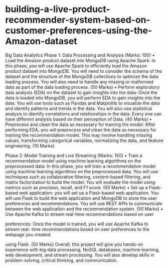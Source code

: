 # building-a-live-product-recommender-system-based-on-customer-preferences-using-the-Amazon-dataset
Big Data Analytics
Phase 1: Data Processing and Analysis (Marks: 100)
• Load the Amazon product dataset into MongoDB using Apache Spark: In this phase,
you will use Apache Spark to efficiently load the Amazon product dataset into
MongoDB. You will need to consider the schema of the dataset and the structure
of the MongoDB collections to optimize the data loading process. You will also
need to handle any missing or malformed data as part of the data loading process.
(50 Marks)
• Perform exploratory data analysis (EDA) on the dataset to gain insights into the
data: Once the data is loaded into MongoDB, you will perform EDA to gain insights
into the data. You will use tools such as Pandas and Matplotlib to visualize the
data and identify patterns and trends in the data. You will also use statistical
analysis to identify correlations and relationships in the data. Every one can have
different analysis based on their perception of Data. (40 Marks)
• Preprocess and clean the data as necessary for training the model: After
performing EDA, you will preprocess and clean the data as necessary for training
the recommendation model. This may involve handling missing values,
transforming categorical variables, normalizing the data, and feature engineering.
(10 Marks)

Phase 2: Model Training and Live Streaming (Marks: 150)
• Train a recommendation model using machine learning algorithms on the
preprocessed data: In this phase, you will train a recommendation model using
machine learning algorithms on the preprocessed data. You will use techniques
such as collaborative filtering, content-based filtering, and matrix factorization to
build the model. You will evaluate the model using metrics such as precision,
recall, and F1 score. (50 Marks)
• Set up a Flask-based web application: you will set up a Flask-based web
application. You will use Flask to build the web application and MongoDB to store
the user preferences and recommendations. You will use REST APIs to
communicate between the web application and the recommendation system. (50
Marks)
• Use Apache Kafka to stream real-time recommendations based on user

preferences: Once the model is trained, you will use Apache Kafka to stream real-
time recommendations based on user preferences to the webpage you created

using Flask. (50 Marks)
Overall, this project will give you hands-on experience with big data processing, NoSQL
databases, machine learning, web development, and stream processing. You will also
develop skills in problem-solving, critical thinking, and communication.

